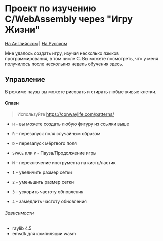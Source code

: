 # Проект по изучению C/WebAssembly через "Игру Жизни"

[На Английском](README.md) | [На Русском](/src/static/ruREADME.md)

Мне удалось создать игру, изучая несколько языков программирования, в том числе C. Вы можете посмотреть, что у меня получилось после нескольких недель обучения здесь.

## Управление

В режиме паузы вы можете рисовать и стирать любые живые клетки.

#### Спавн

> Используйте https://conwaylife.com/patterns/

- `H` - вы можете создать любую фигуру из ссылки выше

- `R` - перезапуск поля случайным образом
- `D` - перезапуск мёртвого поля
- `SPACE` или `P` - Пауза/Продолжение игры
- `M` - переключение инструмента на кисть/ластик
- `1` - увеличить размер сетки
- `2` - уменьшить размер сетки
- `3` - ускорить частоту обновления
- `4` - замедлить частоту обновления

###### Зависимости
- raylib 4.5
- emsdk для компиляции wasm